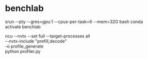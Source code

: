 # benchlab

srun --pty --gres=gpu:1 --cpus-per-task=6 --mem=32G bash
conda activate benchlab

ncu --nvtx --set full --target-processes all \
    --nvtx-include "prefill,decode" \
    -o profile_generate \
    python profiler.py
